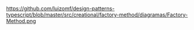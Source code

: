 https://github.com/luizomf/design-patterns-typescript/blob/master/src/creational/factory-method/diagramas/Factory-Method.png